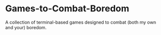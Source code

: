 # Games-to-Combat-Boredom
A collection of terminal-based games designed to combat (both my own and your) boredom.
